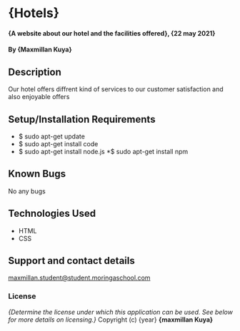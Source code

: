 # {Hotels}
#### {A website about our hotel and the facilities offered}, {22 may 2021}
#### By **{Maxmillan Kuya}**
## Description
Our hotel offers diffrent kind of services to our customer satisfaction and also enjoyable offers
## Setup/Installation Requirements
* $ sudo apt-get update
* $ sudo apt-get install code
* $ sudo apt-get install node.js
*$ sudo apt-get install npm
## Known Bugs
No any bugs
## Technologies Used
* HTML
* CSS
## Support and contact details
maxmillan.student@student.moringaschool.com
### License
*{Determine the license under which this application can be used.  See below for more details on licensing.}*
Copyright (c) {year} **{maxmillan Kuya}**